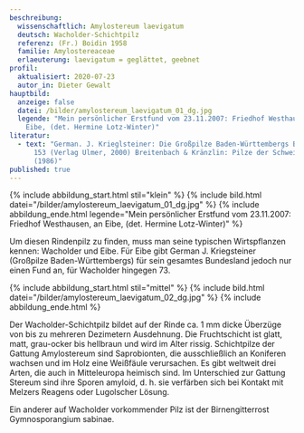 ```yaml
---
beschreibung:
  wissenschaftlich: Amylostereum laevigatum
  deutsch: Wacholder-Schichtpilz
  referenz: (Fr.) Boidin 1958
  familie: Amylostereaceae
  erlaeuterung: laevigatum = geglättet, geebnet
profil:
  aktualisiert: 2020-07-23
  autor_in: Dieter Gewalt
hauptbild:
  anzeige: false
  datei: /bilder/amylostereum_laevigatum_01_dg.jpg
  legende: "Mein persönlicher Erstfund vom 23.11.2007: Friedhof Westhausen, an
    Eibe, (det. Hermine Lotz-Winter)"
literatur:
  - text: "German. J. Krieglsteiner: Die Großpilze Baden-Württembergs Bd. 1, Seite
      153 (Verlag Ulmer, 2000) Breitenbach & Kränzlin: Pilze der Schweiz Band 2
      (1986)"
published: true
---
```

{% include abbildung_start.html stil="klein" %}
{% include bild.html datei="/bilder/amylostereum_laevigatum_01_dg.jpg" %}
{% include abbildung_ende.html legende="Mein persönlicher Erstfund vom 23.11.2007: Friedhof Westhausen, an Eibe, (det. Hermine Lotz-Winter)" %}

Um diesen Rindenpilz zu finden, muss man seine typischen Wirtspflanzen kennen: Wacholder und Eibe. Für Eibe gibt German J. Kriegsteiner (Großpilze Baden-Württembergs) für sein gesamtes Bundesland jedoch nur einen Fund an, für Wacholder hingegen 73.

{% include abbildung_start.html stil="mittel" %}
{% include bild.html datei="/bilder/amylostereum_laevigatum_02_dg.jpg" %}
{% include abbildung_ende.html %}

Der Wacholder-Schichtpilz bildet auf der Rinde ca. 1 mm dicke Überzüge von bis zu mehreren Dezimetern Ausdehnung. Die Fruchtschicht ist glatt, matt, grau-ocker bis hellbraun und wird im Alter rissig.
Schichtpilze der Gattung Amylostereum sind Saprobionten, die ausschließlich an Koniferen wachsen und im Holz eine Weißfäule verursachen. Es gibt weltweit drei Arten, die auch in Mitteleuropa heimisch sind. Im Unterschied zur Gattung Stereum sind ihre Sporen amyloid, d. h. sie verfärben sich bei Kontakt mit Melzers Reagens oder Lugolscher Lösung.

Ein anderer auf Wacholder vorkommender Pilz ist der Birnengitterrost Gymnosporangium sabinae.